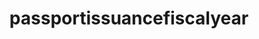 ---
layout: wrapper_text
category: datasets

# Basic
identifier: "100,804"
title: "passportissuancefiscalyear"
describedBy: ""
description: "Beginning in 1996, passport issuance is by fiscal year (10/01 - 09/30). 1995 and earlier data is by calendar year"
programCode:
  - "014:009"
bureauCode:
  - "014:00"

# Dates
modified: "2013-11-24"

# POC
poc:
  type: "vcard:Contact"
  fn: "Seratte, Kathlene"
  hasEmail: "mailto:SeratteKA@state.gov"

# Publisher
publisher:
  type: "org:Organization"
  name: "U.S. Department of State"

# Spatiotemporal
spatial: "World"
temporal: "2015-06-04T00:00:01Z/2015-08-01T23:59:59Z"

# Distribution
distribution:
  - type: "dcat:Distribution"
    downloadURL: "http://cadatacatalog.state.gov/storage/f/2013-11-24T20%3A55%3A24.740Z/passportissuancefiscalyear.json"
    mediaType: "application/json"
  - type: "dcat:Distribution"
    accessURL: "http://cadatacatalog.state.gov/storage/f/2013-11-24T20%3A55%3A24.740Z/passportissuancefiscalyear.json"
    format: "json"

# Keywords
keyword:
  - "-"
---